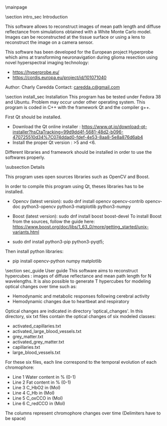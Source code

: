 \mainpage
 
 \section intro_sec Introduction
 
This software allows to reconstruct images of mean path length and diffuse reflectance from simulations obtained with a White Monte Carlo model.
Images can be reconstructed at the tissue surface or using a lens to reconstruct the image on a camera sensor.

This software has been developed for the European project Hyperprobe which aims at transforming neuronavigation during glioma resection using novel
hyperspectral imaging technology: 
- https://hyperprobe.eu/
- https://cordis.europa.eu/project/id/101071040

Author: Charly Caredda
Contact: caredda.c@gmail.com
 
 \section install_sec Installation
This program has be tested under Fedora 38 and Ubuntu. Problem may occur under other operating system.
This program is coded in C++ with the framework Qt and the compiler g++.

First Qt should be installed.
- Download the Qt online installer : https://www.qt.io/download-qt-installer?hsCtaTracking=99d9dd4f-5681-48d2-b096-470725510d34%7C074ddad0-fdef-4e53-8aa8-5e8a876d6ab4
- Install the proper Qt version : >5 and <6.

Different libraries and framework should be installed in order to use the softwares properly. 

\subsection Details

This program uses open sources libraries such as OpenCV and Boost.

In order to compile this program using Qt, theses libraries has to be installed.

- Opencv (latest version): sudo dnf install opencv opencv-contrib opencv-doc python3-opencv python3-matplotlib python3-numpy

- Boost (latest version): sudo dnf install boost boost-devel
To install Boost from the sources, follow the guide here: https://www.boost.org/doc/libs/1_63_0/more/getting_started/unix-variants.html

- sudo dnf install python3-pip python3-pyqt5;

Then install python libraries:

- pip install opencv-python numpy matplotlib


\section sec_guide User guide
This software aims to reconstruct hypercubes : images of diffuse reflectance and mean path length for N wavelengths.
It is also possible to generate T hypercubes for modeling optical changes over time such as:
- Hemodynamic and metabolic responses following cerebral activity
- Hemodynamic changes due to heartbeat and respiratory

Optical changes are indicated in directory 'optical_changes'.
In this directory, six txt files contain the optical changes of six modeled classes:
- activated_capillaries.txt
- activated_large_blood_vessels.txt
- grey_matter.txt
- activated_grey_matter.txt
- capillaries.txt
- large_blood_vessels.txt

For these six files, each line correspond to the temporal evolution of each chromophore:
- Line 1 Water content in % (0-1)
- Line 2 Fat content in % (0-1)
- Line 3 C_HbO2 in (Mol)
- Line 4 C_Hb in (Mol)
- Line 5 C_oxCCO in (Mol)
- Line 6 C_redCCO in (Mol)

The columns represent chromophore changes over time (Delimiters have to be space)




 


 






